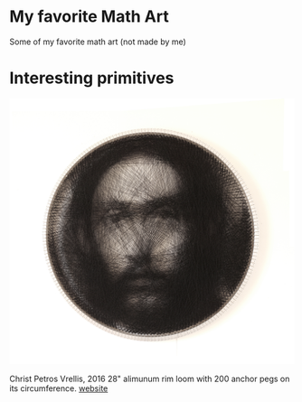 # My favorite Math Art
Some of my favorite math art (not made by me)

# Interesting primitives

![Christ, Petros Vrellis](vrellis-christ.jpg)

Christ
Petros Vrellis, 2016
28" alimunum rim loom with 200 anchor pegs on its circumference. 
[website](http://artof01.com/vrellis/works/knit.html)
